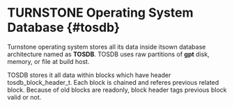 # TURNSTONE Operating System Database {#tosdb}

Turnstone operating system stores all its data inside itsown database architecture named as **TOSDB**. TOSDB uses raw partitions of **gpt** disk, memory, or file at build host. 

TOSDB stores it all data within blocks which have header tosdb_block_header_t. Each block is chained and referes previous related block. Because of old blocks are readonly, block header tags previous block valid or not. 
